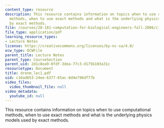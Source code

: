 ```yaml
---
content_type: resource
description: This resource contains information on topics when to use computational
  methods, when to use exact methods and what is the underlying physics models used
  by exact methods.
file: /courses/20-181-computation-for-biological-engineers-fall-2006/c16ad65324ee637765ac6d4e796df77b_drenm_lec1.pdf
file_type: application/pdf
learning_resource_types:
- Lecture Notes
license: https://creativecommons.org/licenses/by-nc-sa/4.0/
ocw_type: OCWFile
parent_title: Lecture Notes
parent_type: CourseSection
parent_uid: 2d1c8ea9-0fdf-3dea-77c3-d175b103a31c
resourcetype: Document
title: drenm_lec1.pdf
uid: c16ad653-24ee-6377-65ac-6d4e796df77b
video_files:
  video_thumbnail_file: null
video_metadata:
  youtube_id: null
---
```

This resource contains information on topics when to use computational methods, when to use exact methods and what is the underlying physics models used by exact methods.